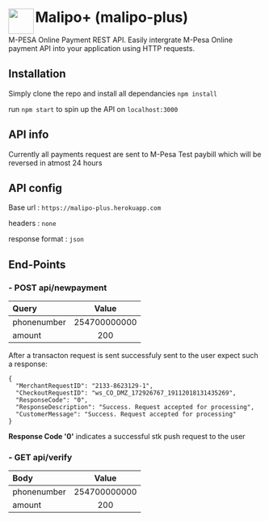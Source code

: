 # Malipo+ (malipo-plus) <img src ="https://github.com/EdwinWalela/malipoplus/blob/master/logo.png" align="left" width="50" height="50"/>

M-PESA Online Payment REST API. Easily intergrate M-Pesa Online payment API into your application using HTTP requests.
## Installation
Simply clone the repo and install all dependancies `npm install`

run `npm start` to spin up the API on `localhost:3000`

## API info
Currently all payments request are sent to M-Pesa Test paybill which will be reversed in atmost 24 hours

## API config
Base url : `https://malipo-plus.herokuapp.com`

headers : `none`

response format : `json`

## End-Points

### - POST api/newpayment
| Query          | Value        |
| :------------- |:------------:|
| phonenumber    | 254700000000 |
| amount         | 200          |

After a transacton request is sent successfuly sent to the user expect such a response:
```
{
  "MerchantRequestID": "2133-8623129-1",
  "CheckoutRequestID": "ws_CO_DMZ_172926767_19112018131435269",
  "ResponseCode": "0",
  "ResponseDescription": "Success. Request accepted for processing",
  "CustomerMessage": "Success. Request accepted for processing"
}
```
**Response Code '0'** indicates a successful stk push request to the user

### - GET api/verify
| Body           | Value        |
| :------------- |:------------:|
| phonenumber    | 254700000000 |
| amount         | 200          |

